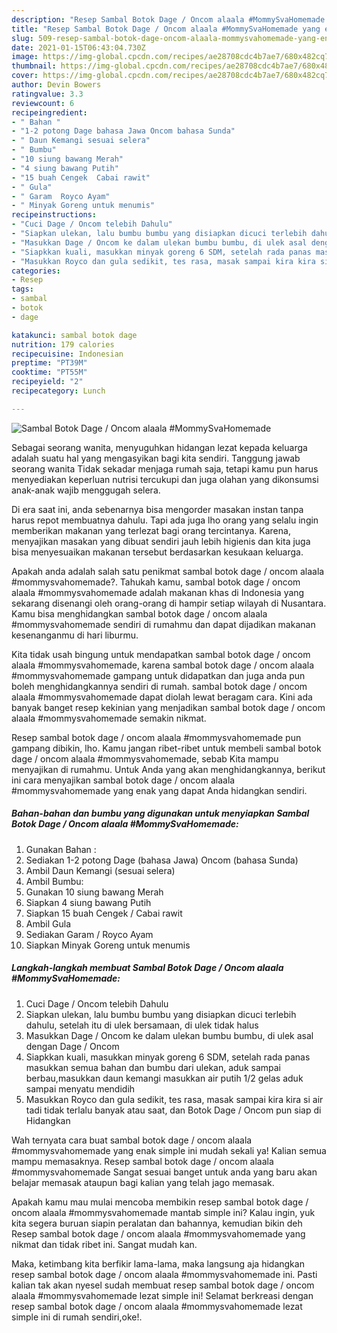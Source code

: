 ```yaml
---
description: "Resep Sambal Botok Dage / Oncom alaala #MommySvaHomemade yang enak dan Mudah Dibuat"
title: "Resep Sambal Botok Dage / Oncom alaala #MommySvaHomemade yang enak dan Mudah Dibuat"
slug: 509-resep-sambal-botok-dage-oncom-alaala-mommysvahomemade-yang-enak-dan-mudah-dibuat
date: 2021-01-15T06:43:04.730Z
image: https://img-global.cpcdn.com/recipes/ae28708cdc4b7ae7/680x482cq70/sambal-botok-dage-oncom-alaala-mommysvahomemade-foto-resep-utama.jpg
thumbnail: https://img-global.cpcdn.com/recipes/ae28708cdc4b7ae7/680x482cq70/sambal-botok-dage-oncom-alaala-mommysvahomemade-foto-resep-utama.jpg
cover: https://img-global.cpcdn.com/recipes/ae28708cdc4b7ae7/680x482cq70/sambal-botok-dage-oncom-alaala-mommysvahomemade-foto-resep-utama.jpg
author: Devin Bowers
ratingvalue: 3.3
reviewcount: 6
recipeingredient:
- " Bahan "
- "1-2 potong Dage bahasa Jawa Oncom bahasa Sunda"
- " Daun Kemangi sesuai selera"
- " Bumbu"
- "10 siung bawang Merah"
- "4 siung bawang Putih"
- "15 buah Cengek  Cabai rawit"
- " Gula"
- " Garam  Royco Ayam"
- " Minyak Goreng untuk menumis"
recipeinstructions:
- "Cuci Dage / Oncom telebih Dahulu"
- "Siapkan ulekan, lalu bumbu bumbu yang disiapkan dicuci terlebih dahulu, setelah itu di ulek bersamaan, di ulek tidak halus"
- "Masukkan Dage / Oncom ke dalam ulekan bumbu bumbu, di ulek asal dengan Dage / Oncom"
- "Siapkkan kuali, masukkan minyak goreng 6 SDM, setelah rada panas masukkan semua bahan dan bumbu dari ulekan, aduk sampai berbau,masukkan daun kemangi masukkan air putih 1/2 gelas aduk sampai menyatu mendidih"
- "Masukkan Royco dan gula sedikit, tes rasa, masak sampai kira kira si air tadi tidak terlalu banyak atau saat, dan Botok Dage / Oncom pun siap di Hidangkan"
categories:
- Resep
tags:
- sambal
- botok
- dage

katakunci: sambal botok dage 
nutrition: 179 calories
recipecuisine: Indonesian
preptime: "PT39M"
cooktime: "PT55M"
recipeyield: "2"
recipecategory: Lunch

---
```



![Sambal Botok Dage / Oncom alaala #MommySvaHomemade](https://img-global.cpcdn.com/recipes/ae28708cdc4b7ae7/680x482cq70/sambal-botok-dage-oncom-alaala-mommysvahomemade-foto-resep-utama.jpg)

Sebagai seorang wanita, menyuguhkan hidangan lezat kepada keluarga adalah suatu hal yang mengasyikan bagi kita sendiri. Tanggung jawab seorang  wanita Tidak sekadar menjaga rumah saja, tetapi kamu pun harus menyediakan keperluan nutrisi tercukupi dan juga olahan yang dikonsumsi anak-anak wajib menggugah selera.

Di era  saat ini, anda sebenarnya bisa mengorder masakan instan tanpa harus repot membuatnya dahulu. Tapi ada juga lho orang yang selalu ingin memberikan makanan yang terlezat bagi orang tercintanya. Karena, menyajikan masakan yang dibuat sendiri jauh lebih higienis dan kita juga bisa menyesuaikan makanan tersebut berdasarkan kesukaan keluarga. 



Apakah anda adalah salah satu penikmat sambal botok dage / oncom alaala #mommysvahomemade?. Tahukah kamu, sambal botok dage / oncom alaala #mommysvahomemade adalah makanan khas di Indonesia yang sekarang disenangi oleh orang-orang di hampir setiap wilayah di Nusantara. Kamu bisa menghidangkan sambal botok dage / oncom alaala #mommysvahomemade sendiri di rumahmu dan dapat dijadikan makanan kesenanganmu di hari liburmu.

Kita tidak usah bingung untuk mendapatkan sambal botok dage / oncom alaala #mommysvahomemade, karena sambal botok dage / oncom alaala #mommysvahomemade gampang untuk didapatkan dan juga anda pun boleh menghidangkannya sendiri di rumah. sambal botok dage / oncom alaala #mommysvahomemade dapat diolah lewat beragam cara. Kini ada banyak banget resep kekinian yang menjadikan sambal botok dage / oncom alaala #mommysvahomemade semakin nikmat.

Resep sambal botok dage / oncom alaala #mommysvahomemade pun gampang dibikin, lho. Kamu jangan ribet-ribet untuk membeli sambal botok dage / oncom alaala #mommysvahomemade, sebab Kita mampu menyajikan di rumahmu. Untuk Anda yang akan menghidangkannya, berikut ini cara menyajikan sambal botok dage / oncom alaala #mommysvahomemade yang enak yang dapat Anda hidangkan sendiri.

<!--inarticleads1-->

##### Bahan-bahan dan bumbu yang digunakan untuk menyiapkan Sambal Botok Dage / Oncom alaala #MommySvaHomemade:

1. Gunakan  Bahan :
1. Sediakan 1-2 potong Dage (bahasa Jawa) Oncom (bahasa Sunda)
1. Ambil  Daun Kemangi (sesuai selera)
1. Ambil  Bumbu:
1. Gunakan 10 siung bawang Merah
1. Siapkan 4 siung bawang Putih
1. Siapkan 15 buah Cengek / Cabai rawit
1. Ambil  Gula
1. Sediakan  Garam / Royco Ayam
1. Siapkan  Minyak Goreng untuk menumis




<!--inarticleads2-->

##### Langkah-langkah membuat Sambal Botok Dage / Oncom alaala #MommySvaHomemade:

1. Cuci Dage / Oncom telebih Dahulu
1. Siapkan ulekan, lalu bumbu bumbu yang disiapkan dicuci terlebih dahulu, setelah itu di ulek bersamaan, di ulek tidak halus
1. Masukkan Dage / Oncom ke dalam ulekan bumbu bumbu, di ulek asal dengan Dage / Oncom
1. Siapkkan kuali, masukkan minyak goreng 6 SDM, setelah rada panas masukkan semua bahan dan bumbu dari ulekan, aduk sampai berbau,masukkan daun kemangi masukkan air putih 1/2 gelas aduk sampai menyatu mendidih
1. Masukkan Royco dan gula sedikit, tes rasa, masak sampai kira kira si air tadi tidak terlalu banyak atau saat, dan Botok Dage / Oncom pun siap di Hidangkan




Wah ternyata cara buat sambal botok dage / oncom alaala #mommysvahomemade yang enak simple ini mudah sekali ya! Kalian semua mampu memasaknya. Resep sambal botok dage / oncom alaala #mommysvahomemade Sangat sesuai banget untuk anda yang baru akan belajar memasak ataupun bagi kalian yang telah jago memasak.

Apakah kamu mau mulai mencoba membikin resep sambal botok dage / oncom alaala #mommysvahomemade mantab simple ini? Kalau ingin, yuk kita segera buruan siapin peralatan dan bahannya, kemudian bikin deh Resep sambal botok dage / oncom alaala #mommysvahomemade yang nikmat dan tidak ribet ini. Sangat mudah kan. 

Maka, ketimbang kita berfikir lama-lama, maka langsung aja hidangkan resep sambal botok dage / oncom alaala #mommysvahomemade ini. Pasti kalian tak akan nyesel sudah membuat resep sambal botok dage / oncom alaala #mommysvahomemade lezat simple ini! Selamat berkreasi dengan resep sambal botok dage / oncom alaala #mommysvahomemade lezat simple ini di rumah sendiri,oke!.

